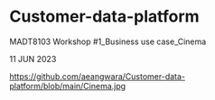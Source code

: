 # Customer-data-platform
MADT8103 Workshop #1_Business use case_Cinema

11 JUN 2023
 
https://github.com/aeangwara/Customer-data-platform/blob/main/Cinema.jpg


